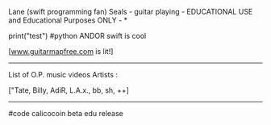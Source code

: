 Lane (swift programming fan) Seals - guitar playing - EDUCATIONAL USE and  Educational Purposes ONLY - * 

print("test")
#python ANDOR swift is cool

[www.guitarmapfree.com is lit!]

---------------------------------

List of O.P. music videos Artists :

["Tate, Billy, AdiR, L.A.x., bb, sh, ++]

-----------------------------------

#code
calicocoin beta edu release

